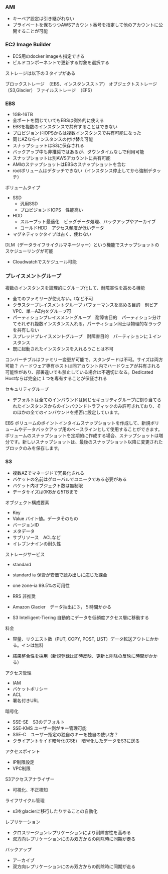 ### AMI

- キーペア設定は引き継がれない
- プライベートを保ちつつAWSアカウント番号を指定して他のアカウントに公開することが可能

### EC2 Image Builder

- ECS用のdocker imageも指定できる
- ビルドコンポーネントで更新する対象を選択する

ストレージは以下の３タイプがある

ブロックストレージ　（EBS、インスタンスストア）
オブジェクトストレージ　（S3,Glacier）
ファイルストレージ　（EFS）

### EBS

- 1GB-16TB
- 全ポートを閉じていてもEBSは例外的に使える
- EBSを複数のインスタンスで共有することはできない
- プロビジョンドIOPSからは複数インスタンスで共有可能になった
- 同じAZならインスタンスの付け替え可能
- スナップショットはS3に保存される
- バックアップ中も非推奨ではあるが、ダウンタイムなしで利用可能
- スナップショットは別AWSアカウントに共有可能
- AMIのスナップショットはEBSのスナップショットを含む
- rootボリュームはデタッチできない（インスタンス停止してから強制デタッチ）

ボリュームタイプ

- SSD
   - 汎用SSD　
   - プロビジョンドIOPS　性能高い
- HDD
   - スループット最適化　ビッグデータ処理、バックアップやアーカイブ
   - コールドHDD　アクセス頻度が低いデータ
- マグネティックタイプは古く、使わない

DLM（データライフサイクルマネージャー）という機能でスナップショットのスケジューリングが可能

- Cloudwatchでスケジュール可能

### プレイスメントグループ

複数のインスタンスを論理的にグループ化して、耐障害性を高める機能

- 全てのファミリーが使えない。tなど不可
- クラスタープレイスメントグループ パフォーマンスを高める目的　別ピアVPC、単一AZ内をグループ可
- パーティションプレイスメントグループ　耐障害目的　パーティション分けてそれぞれ複数インスタンス入れる。パーティション同士は物理的なラックを共有しない
- スプレッドプレイスメントグループ　耐障害目的　パーティションに１インスタンス
- 既に起動されたインスタンスを入れるうことは不可

コンバーチブルはファミリー変更が可能で、スタンダードは不可。サイズは両方可能？
ハードウェア専有ホストは同アカウント内でハードウェアが共有される可能性があり、部署違いでも禁止している場合は不適切になる。Dedicated Hostならば完全に１つを専有することが保証される

セキュリティグループ

- デフォルトは全てのインバウンドは同じセキュリティグループに割り当てられたインスタンスからのインバウンドトラフィックのみ許可されており、そのほかの全てのインバウンドを拒否に設定しています。

EBS ボリュームのポイントインタイムスナップショットを作成して、新規ボリュームやデータバックアップ用のベースラインとして使用することができます。ボリュームのスナップショットを定期的に作成する場合、スナップショットは増分です。新しいスナップショットは、最後のスナップショット以降に変更されたブロックのみを保存します。

### S3

- 複数AZでマネージドで冗長化される
- バケットの名前はグローバルでユニークである必要がある
- バケット内オブジェクト数は無制限
- データサイズは0KBから5TBまで

オブジェクト構成要素

- Key
- Value バイト値。データそのもの
- バージョンID
- メタデータ
- サブリソース　ACLなど
- イレブンナインの耐久性

ストレージサービス

- standard
- standard ia 保管が安価で読み出しに応じた課金
- one zone-ia 99.5%の可用性
- RRS 非推奨
- Amazon Glacier　データ抽出に３，５時間かかる

- S3 Intelligent-Tiering 自動的にデータを低頻度アクセス層に移動する

料金

- 容量、リクエスト数（PUT, COPY, POST, LIST）データ転送アウトにかかる。インは無料

- 結果整合性を採用（新規登録は即時反映、更新と削除の反映に時間がかかる）

アクセス管理

- IAM
- バケットポリシー
- ACL
- 署名付きURL

暗号化

- SSE-SE　S3のデフォルト
- SSE-KMS ユーザー側がキー管理可能
- SSE-C　ユーザー指定の独自のキーを独自の使い方？
- クライアントサイド暗号化(CSE)　暗号化したデータをS3に送る

アクセスポイント

- IP制限設定
- VPC制限

S3アクセスアナライザー

- 可視化、不正検知

ライフサイクル管理

- s3をglacierに移行したりすることの自動化

レプリケーション

- クロスリージョンレプリケーションにより耐障害性を高める
- 双方向レプリケーションにのみ双方からの削除時に同期が走る

バックアップ

- アーカイブ
- 双方向レプリケーションにのみ双方からの削除時に同期が走る

